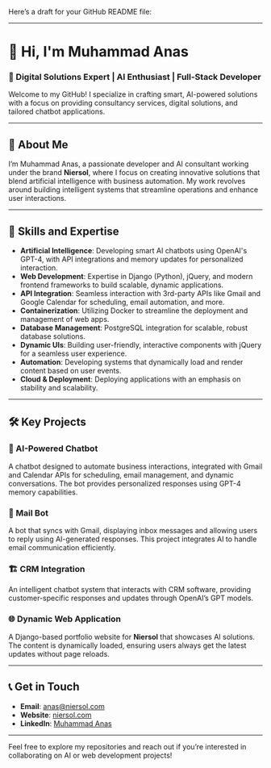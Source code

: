 Here’s a draft for your GitHub README file:

---

# 👋 Hi, I'm Muhammad Anas

### 🚀 Digital Solutions Expert | AI Enthusiast | Full-Stack Developer

Welcome to my GitHub! I specialize in crafting smart, AI-powered solutions with a focus on providing consultancy services, digital solutions, and tailored chatbot applications.

---

## 🌟 About Me

I’m Muhammad Anas, a passionate developer and AI consultant working under the brand **Niersol**, where I focus on creating innovative solutions that blend artificial intelligence with business automation. My work revolves around building intelligent systems that streamline operations and enhance user interactions.

---

## 💼 Skills and Expertise

- **Artificial Intelligence**: Developing smart AI chatbots using OpenAI's GPT-4, with API integrations and memory updates for personalized interaction.
- **Web Development**: Expertise in Django (Python), jQuery, and modern frontend frameworks to build scalable, dynamic applications.
- **API Integration**: Seamless interaction with 3rd-party APIs like Gmail and Google Calendar for scheduling, email automation, and more.
- **Containerization**: Utilizing Docker to streamline the deployment and management of web apps.
- **Database Management**: PostgreSQL integration for scalable, robust database solutions.
- **Dynamic UIs**: Building user-friendly, interactive components with jQuery for a seamless user experience.
- **Automation**: Developing systems that dynamically load and render content based on user events.
- **Cloud & Deployment**: Deploying applications with an emphasis on stability and scalability.

---

## 🛠️ Key Projects

### 🧠 AI-Powered Chatbot
A chatbot designed to automate business interactions, integrated with Gmail and Calendar APIs for scheduling, email management, and dynamic conversations. The bot provides personalized responses using GPT-4 memory capabilities.

### 📧 Mail Bot
A bot that syncs with Gmail, displaying inbox messages and allowing users to reply using AI-generated responses. This project integrates AI to handle email communication efficiently.

### 🏗️ CRM Integration
An intelligent chatbot system that interacts with CRM software, providing customer-specific responses and updates through OpenAI’s GPT models.

### 🌐 Dynamic Web Application
A Django-based portfolio website for **Niersol** that showcases AI solutions. The content is dynamically loaded, ensuring users always get the latest updates without page reloads.

---

## 📞 Get in Touch

- **Email**: anas@niersol.com
- **Website**: [niersol.com](https://niersol.com)
- **LinkedIn**: [Muhammad Anas](https://www.linkedin.com/in/muhammad-anas-usman)
  
---

Feel free to explore my repositories and reach out if you’re interested in collaborating on AI or web development projects!

